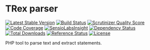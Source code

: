 # TRex parser

[![Latest Stable Version](https://poser.pugx.org/raphhh/trex-parser/v/stable.svg)](https://packagist.org/packages/raphhh/trex-parser)
[![Build Status](https://travis-ci.org/Raphhh/trex-parser.png)](https://travis-ci.org/Raphhh/trex-parser)
[![Scrutinizer Quality Score](https://scrutinizer-ci.com/g/Raphhh/trex-parser/badges/quality-score.png?b=master)](https://scrutinizer-ci.com/g/Raphhh/trex-parser/)
[![Code Coverage](https://scrutinizer-ci.com/g/Raphhh/trex-parser/badges/coverage.png?b=master)](https://scrutinizer-ci.com/g/Raphhh/trex-parser/)
[![SensioLabsInsight](https://insight.sensiolabs.com/projects/1eaf3345-68ec-44ff-8fed-bcbd4721bb13/mini.png)](https://insight.sensiolabs.com/projects/1eaf3345-68ec-44ff-8fed-bcbd4721bb13)
[![Dependency Status](https://www.versioneye.com/user/projects/54062eb9c4c187ff6100006f/badge.svg?style=flat)](https://www.versioneye.com/user/projects/54062eb9c4c187ff6100006f)
[![Total Downloads](https://poser.pugx.org/raphhh/trex-parser/downloads.svg)](https://packagist.org/packages/raphhh/trex-parser)
[![Reference Status](https://www.versioneye.com/php/raphhh:trex-parser/reference_badge.svg?style=flat)](https://www.versioneye.com/php/raphhh:trex-parser/references)
[![License](https://poser.pugx.org/raphhh/trex-parser/license.svg)](https://packagist.org/packages/raphhh/trex-parser)

PHP tool to parse text and extract statements.
